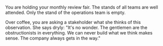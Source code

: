 You are holding your monthly review fair. The stands of all teams are well attended. Only the stand of the operations team is empty.

Over coffee, you are asking a stakeholder what she thinks of this observation. She says dryly: &quot;It's no wonder. The gentlemen are the obstructionists in everything. We can never build what we think makes sense. The company always gets in the way.&quot;
